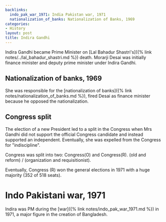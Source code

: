 ```yaml
---
backlinks:
  indo_pak_war_1971: India Pakistan war, 1971
  nationalization_of_banks: Nationalization of Banks, 1969
categories:
- History
layout: post
title: Indira Gandhi
---
```


Indira Gandhi became Prime Minister on [Lal Bahadur Shastri's]({% link notes/../lal_bahadur_shastri.md %}) death.
Morarji Desai was initially finance minister and deputy prime minister under Indira Gandhi.


## Nationalization of banks, 1969

She was responsible for the [nationalization of banks]({% link notes/nationalization_of_banks.md %}), fired Desai
as finance minister because he opposed the nationalization.

## Congress split

The election of a new President led to a split in the Congress when Mrs Gandhi did not support the official
Congress candidate and instead supported an independent. Eventually, she was expelled from the Congress for
"indiscipline".

Congress was split into two: Congress(O) and Congress(R). (old and reform) / (organization and requisitionist).

Eventually, Congress (R) won the general elections in 1971 with a huge majority (352 of 518 seats).

# Indo Pakistani war, 1971

Indira was PM during the [war]({% link notes/indo_pak_war_1971.md %}) in 1971, a major figure in the creation of Bangladesh.